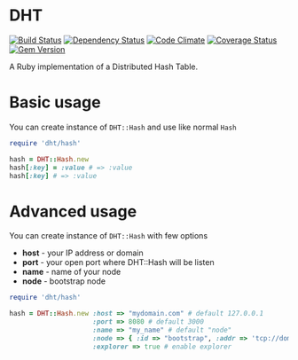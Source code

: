 DHT
===

[![Build Status](https://secure.travis-ci.org/LTe/dht.png)](http://travis-ci.org/LTe/dht)
[![Dependency Status](https://gemnasium.com/LTe/dht.png)](https://gemnasium.com/LTe/dht)
[![Code Climate](https://codeclimate.com/github/LTe/dht.png)](https://codeclimate.com/github/LTe/dht)
[![Coverage Status](https://coveralls.io/repos/LTe/dht/badge.png?branch=master)](https://coveralls.io/r/LTe/dht?branch=master)
[![Gem Version](https://badge.fury.io/rb/dht.png)](http://badge.fury.io/rb/dht)

A Ruby implementation of a Distributed Hash Table.

Basic usage
===========

You can create instance of `DHT::Hash` and use like normal `Hash`

```ruby
require 'dht/hash'

hash = DHT::Hash.new
hash[:key] = :value # => :value
hash[:key] # => :value
```

Advanced usage
==============

You can create instance of `DHT::Hash` with few options

* **host** - your IP address or domain
* **port** - your open port where DHT::Hash will be listen
* **name** - name of your node
* **node** - bootstrap node

```ruby
require 'dht/hash'

hash = DHT::Hash.new :host => "mydomain.com" # default 127.0.0.1
                     :port => 8080 # default 3000
                     :name => "my_name" # default "node"
                     :node => { :id => "bootstrap", :addr => 'tcp://domain.com:2042' } # boostrap node
                     :explorer => true # enable explorer
```



